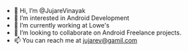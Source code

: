 - 👋 Hi, I’m @JujareVinayak
- 👀 I’m interested in Android Development
- 🌱 I’m currently working at Lowe's
- 💞️ I’m looking to collaborate on Android Freelance projects.
- 📫 You can reach me at jujarev@gamil.com

<!---
JujareVinayak/JujareVinayak is a ✨ special ✨ repository because its `README.md` (this file) appears on your GitHub profile.
You can click the Preview link to take a look at your changes.
--->
